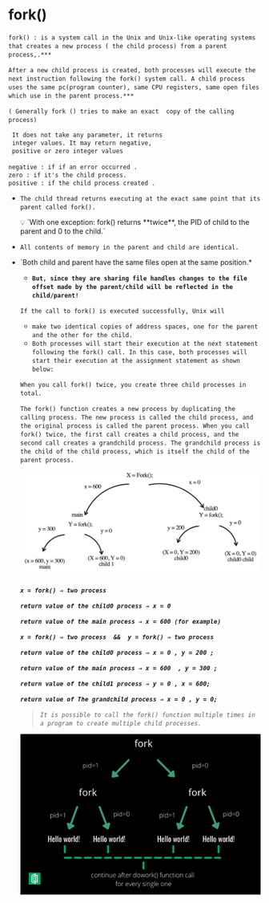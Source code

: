 # fork()

`fork() : is a system call in the Unix and Unix-like operating systems that creates a new process ( the child process) from a parent process,.***`

`After a new child process is created, both processes will execute the next instruction following the fork() system call. A child process uses the same pc(program counter), same CPU registers, same open files which use in the parent process.***`

`( Generally fork () tries to make an exact  copy of the calling process)`

```
 It does not take any parameter, it returns
 integer values. It may return negative,
 positive or zero integer values

negative : if if an error occurred .
zero : if it's the child process.
positive : if the child process created .
```

- `The child thread returns executing at the exact same point that its parent called fork().`
    
    <aside>
    💡 `With one exception: fork() returns **twice**, the PID of child to the parent and 0 to the child.`
    
    </aside>
    
- `All contents of memory in the parent and child are identical.`
- `Both child and parent have the same files open at the same position.*
    - **`But, since they are sharing file handles changes to the file offset made by the parent/child will be reflected in the child/parent!`**
    
    `If the call to fork() is executed successfully, Unix will`
    
    - `make two identical copies of address spaces, one for the parent and the other for the child.`
    - `Both processes will start their execution at the next statement following the fork() call. In this case, both processes will start their execution at the assignment statement as shown below:`
    
    `When you call fork() twice, you create three child processes in total.`
    
    `The fork() function creates a new process by duplicating the calling process. The new process is called the child process, and the original process is called the parent process. When you call fork() twice, the first call creates a child process, and the second call creates a grandchild process. The grandchild process is the child of the child process, which is itself the child of the parent process.`
    
    ![Page 1.png](fork()%20aa6a96924d494ade9ea095fce3c0c07e/Page_1.png)
    
    ***`x = fork() ⇒ two process`*** 
    
    ***`return value of the child0 process ⇒ x = 0`***
    
    ***`return value of the main process ⇒ x = 600 (for example)`***
    
    ***`x = fork() ⇒ two process  &&  y = fork() ⇒ two process`***
    
    ***`return value of the child0 process ⇒ x = 0 , y = 200 ;`***
    
    ***`return value of the main process ⇒ x = 600  , y = 300 ;`***
    
    ***`return value of the child1 process ⇒ y = 0 , x = 600;`***
    
    ***`return value of The grandchild process ⇒ x = 0 , y = 0;`***
    
    > *`It is possible to call the fork()
     function multiple times in a program to create multiple child processes.`*
    > 
    
    ![fork2.png](fork()%20aa6a96924d494ade9ea095fce3c0c07e/fork2.png)